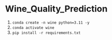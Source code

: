 # Wine_Quality_Prediction

<!-- update config.yaml
update schema.yaml
update params.yaml
update the entity
update the configuration manager in src config
update the components
update the pipeline
update the main.py
update the app.py -->



1. `conda create -n wine python=3.11 -y`
2. `conda activate wine`
3. `pip install -r requirements.txt`